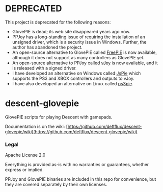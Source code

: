 # DEPRECATED

This project is deprecated for the following reasons:

- GlovePIE is dead; its web site disappeared years ago now.
- PPJoy has a long-standing issue of requiring the installation of an unsigned driver, which is a security issue in Windows.  Further, the author has abandoned the project.
- An open-source alternative to GlovePIE called [FreePIE](http://andersmalmgren.github.io/FreePIE/) is now available, although it does not support as many controllers as GlovePIE yet.
- An open-source alternative to PPJoy called [vJoy](https://sourceforge.net/projects/vjoystick/) is now available, and it is released with a signed driver.
- I have developed an alternative on Windows called [JsPie](https://github.com/deftflux/JsPie) which supports the PS3 and XBOX controllers and outputs to vJoy.
- I have also developed an alternative on Linux called [ps3pie](https://github.com/deftflux/ps3pie).


# descent-glovepie

GlovePIE scripts for playing Descent with gamepads.

Documentation is on the wiki: [https://github.com/deftflux/descent-glovepie/wiki](https://github.com/deftflux/descent-glovepie/wiki)

### Legal

Apache License 2.0

Everything is provided as-is with no warranties or guarantees, whether express or implied.

PPJoy and GlovePIE binaries are included in this repo for convenience, but they are covered separately by their own licenses.